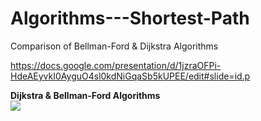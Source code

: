 # Algorithms---Shortest-Path
Comparison of Bellman-Ford &amp; Dijkstra Algorithms 

https://docs.google.com/presentation/d/1jzraOFPi-HdeAEyvkI0AyguO4sl0kdNiGqaSb5kUPEE/edit#slide=id.p

<strong>Dijkstra & Bellman-Ford Algorithms</strong>
<br>
<img src = "https://upload.wikimedia.org/wikipedia/commons/2/2e/Shortest_path_Dijkstra_vs_BellmanFord.gif">
